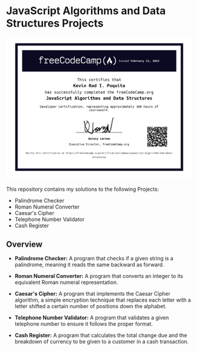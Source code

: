 # JavaScript Algorithms and Data Structures Projects

[![Certificate](/img/javascript-algorithms-and-data-structures.png 'JS Certificate for Algorithm and Data Structure')](https://www.freecodecamp.org/certification/radeau/javascript-algorithms-and-data-structures)

This repository contains my solutions to the following Projects:

-   Palindrome Checker
-   Roman Numeral Converter
-   Caesar's Cipher
-   Telephone Number Validator
-   Cash Register

## Overview

-   **Palindrome Checker:**  A program that checks if a given string is a palindrome, meaning it reads the same backward as forward.
    
-   **Roman Numeral Converter:** A program that converts an integer to its equivalent Roman numeral representation.
    
-   **Caesar's Cipher:** A program that implements the Caesar Cipher algorithm, a simple encryption technique that replaces each letter with a letter shifted a certain number of positions down the alphabet.
    
-   **Telephone Number Validator:** A program that validates a given telephone number to ensure it follows the proper format.
    
-   **Cash Register:** A program that calculates the total change due and the breakdown of currency to be given to a customer in a cash transaction.